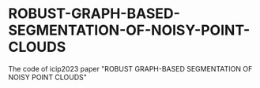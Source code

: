 # ROBUST-GRAPH-BASED-SEGMENTATION-OF-NOISY-POINT-CLOUDS
The code of icip2023 paper "ROBUST GRAPH-BASED SEGMENTATION OF NOISY POINT CLOUDS" 
